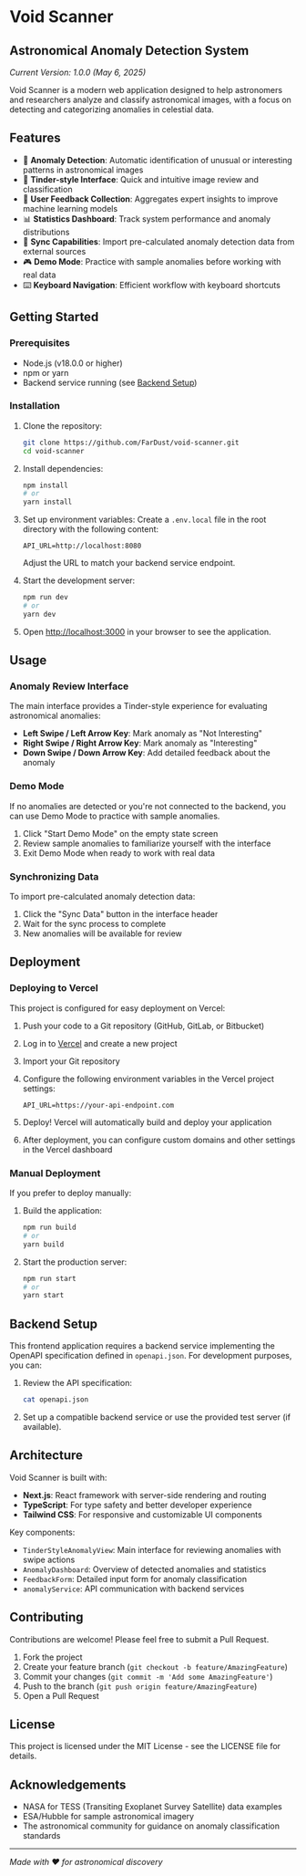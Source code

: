 # Void Scanner

## Astronomical Anomaly Detection System

*Current Version: 1.0.0 (May 6, 2025)*

Void Scanner is a modern web application designed to help astronomers and researchers analyze and classify astronomical images, with a focus on detecting and categorizing anomalies in celestial data.

## Features

- 🔭 **Anomaly Detection**: Automatic identification of unusual or interesting patterns in astronomical images
- 🌌 **Tinder-style Interface**: Quick and intuitive image review and classification
- 🧠 **User Feedback Collection**: Aggregates expert insights to improve machine learning models
- 📊 **Statistics Dashboard**: Track system performance and anomaly distributions
- 🔄 **Sync Capabilities**: Import pre-calculated anomaly detection data from external sources
- 🎮 **Demo Mode**: Practice with sample anomalies before working with real data
- ⌨️ **Keyboard Navigation**: Efficient workflow with keyboard shortcuts

## Getting Started

### Prerequisites

- Node.js (v18.0.0 or higher)
- npm or yarn
- Backend service running (see [Backend Setup](#backend-setup))

### Installation

1. Clone the repository:
   ```bash
   git clone https://github.com/FarDust/void-scanner.git
   cd void-scanner
   ```

2. Install dependencies:
   ```bash
   npm install
   # or
   yarn install
   ```

3. Set up environment variables:
   Create a `.env.local` file in the root directory with the following content:
   ```
   API_URL=http://localhost:8080
   ```
   Adjust the URL to match your backend service endpoint.

4. Start the development server:
   ```bash
   npm run dev
   # or
   yarn dev
   ```

5. Open [http://localhost:3000](http://localhost:3000) in your browser to see the application.

## Usage

### Anomaly Review Interface

The main interface provides a Tinder-style experience for evaluating astronomical anomalies:

- **Left Swipe / Left Arrow Key**: Mark anomaly as "Not Interesting"
- **Right Swipe / Right Arrow Key**: Mark anomaly as "Interesting"
- **Down Swipe / Down Arrow Key**: Add detailed feedback about the anomaly

### Demo Mode

If no anomalies are detected or you're not connected to the backend, you can use Demo Mode to practice with sample anomalies.

1. Click "Start Demo Mode" on the empty state screen
2. Review sample anomalies to familiarize yourself with the interface
3. Exit Demo Mode when ready to work with real data

### Synchronizing Data

To import pre-calculated anomaly detection data:

1. Click the "Sync Data" button in the interface header
2. Wait for the sync process to complete
3. New anomalies will be available for review

## Deployment

### Deploying to Vercel

This project is configured for easy deployment on Vercel:

1. Push your code to a Git repository (GitHub, GitLab, or Bitbucket)

2. Log in to [Vercel](https://vercel.com) and create a new project

3. Import your Git repository

4. Configure the following environment variables in the Vercel project settings:
   ```
   API_URL=https://your-api-endpoint.com
   ```

5. Deploy! Vercel will automatically build and deploy your application

6. After deployment, you can configure custom domains and other settings in the Vercel dashboard

### Manual Deployment

If you prefer to deploy manually:

1. Build the application:
   ```bash
   npm run build
   # or
   yarn build
   ```

2. Start the production server:
   ```bash
   npm run start
   # or
   yarn start
   ```

## Backend Setup

This frontend application requires a backend service implementing the OpenAPI specification defined in `openapi.json`. For development purposes, you can:

1. Review the API specification:
   ```bash
   cat openapi.json
   ```

2. Set up a compatible backend service or use the provided test server (if available).

## Architecture

Void Scanner is built with:

- **Next.js**: React framework with server-side rendering and routing
- **TypeScript**: For type safety and better developer experience
- **Tailwind CSS**: For responsive and customizable UI components

Key components:

- `TinderStyleAnomalyView`: Main interface for reviewing anomalies with swipe actions
- `AnomalyDashboard`: Overview of detected anomalies and statistics
- `FeedbackForm`: Detailed input form for anomaly classification
- `anomalyService`: API communication with backend services

## Contributing

Contributions are welcome! Please feel free to submit a Pull Request.

1. Fork the project
2. Create your feature branch (`git checkout -b feature/AmazingFeature`)
3. Commit your changes (`git commit -m 'Add some AmazingFeature'`)
4. Push to the branch (`git push origin feature/AmazingFeature`)
5. Open a Pull Request

## License

This project is licensed under the MIT License - see the LICENSE file for details.

## Acknowledgements

- NASA for TESS (Transiting Exoplanet Survey Satellite) data examples
- ESA/Hubble for sample astronomical imagery
- The astronomical community for guidance on anomaly classification standards

---

*Made with ❤️ for astronomical discovery*
